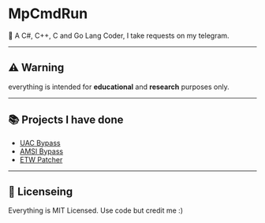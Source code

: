 # MpCmdRun

🚀 A C#, C++, C and Go Lang Coder, I take requests on my telegram.

---

## ⚠️ Warning

everything is intended for **educational** and **research** purposes only.

---

## 📚 Projects I have done
- [UAC Bypass](https://github.com/MpCmdRun/uac-bypass)
- [AMSI Bypass](https://github.com/MpCmdRun/Amsi-Patch)
- [ETW Patcher](https://github.com/MpCmdRun/Etw-Patch)

---

## 📜 Licenseing

Everything is MIT Licensed. Use code but credit me :)
